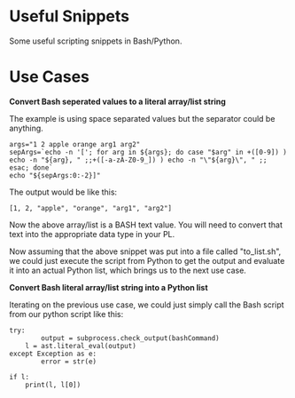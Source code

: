 # Useful Snippets
Some useful scripting snippets in Bash/Python.


# Use Cases


**Convert Bash seperated values to a literal array/list string** 

The example is using space separated values but the separator could be anything.

```
args="1 2 apple orange arg1 arg2"
sepArgs=`echo -n '['; for arg in ${args}; do case "$arg" in +([0-9]) ) echo -n "${arg}, " ;;+([-a-zA-Z0-9_]) ) echo -n "\"${arg}\", " ;; esac; done`
echo "${sepArgs:0:-2}]"
```

The output would be like this:

`[1, 2, "apple", "orange", "arg1", "arg2"]`

Now the above array/list is a BASH text value. You will need to convert that text into the appropriate data type in your PL.

Now assuming that the above snippet was put into a file called "to_list.sh", we could just execute the script from Python to get the output and evaluate it into an actual Python list, which brings us to the next use case.

**Convert Bash literal array/list string into a Python list** 

Iterating on the previous use case, we could just simply call the Bash script from our python script like this:

```
try:
        output = subprocess.check_output(bashCommand)
	l = ast.literal_eval(output)
except Exception as e:
        error = str(e)

if l:
	print(l, l[0])
```
